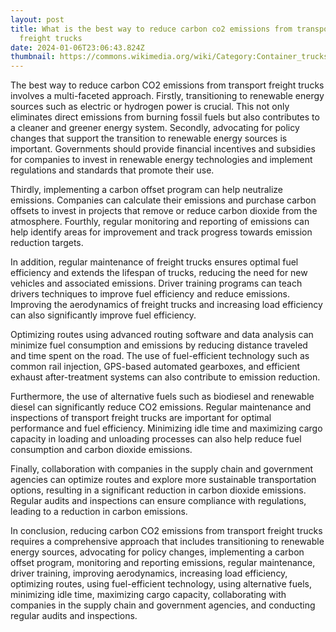 ```yaml
---
layout: post
title: What is the best way to reduce carbon co2 emissions from transport
  freight trucks
date: 2024-01-06T23:06:43.824Z
thumbnail: https://commons.wikimedia.org/wiki/Category:Container_trucks#/media/File:Scania_R420_Highline_6x2_-_Lados_-_L%C3%ADpa,_CZ.jpg
---
```

The best way to reduce carbon CO2 emissions from transport freight trucks involves a multi-faceted approach. Firstly, transitioning to renewable energy sources such as electric or hydrogen power is crucial. This not only eliminates direct emissions from burning fossil fuels but also contributes to a cleaner and greener energy system. Secondly, advocating for policy changes that support the transition to renewable energy sources is important. Governments should provide financial incentives and subsidies for companies to invest in renewable energy technologies and implement regulations and standards that promote their use. 

Thirdly, implementing a carbon offset program can help neutralize emissions. Companies can calculate their emissions and purchase carbon offsets to invest in projects that remove or reduce carbon dioxide from the atmosphere. Fourthly, regular monitoring and reporting of emissions can help identify areas for improvement and track progress towards emission reduction targets. 

In addition, regular maintenance of freight trucks ensures optimal fuel efficiency and extends the lifespan of trucks, reducing the need for new vehicles and associated emissions. Driver training programs can teach drivers techniques to improve fuel efficiency and reduce emissions. Improving the aerodynamics of freight trucks and increasing load efficiency can also significantly improve fuel efficiency. 

Optimizing routes using advanced routing software and data analysis can minimize fuel consumption and emissions by reducing distance traveled and time spent on the road. The use of fuel-efficient technology such as common rail injection, GPS-based automated gearboxes, and efficient exhaust after-treatment systems can also contribute to emission reduction. 

Furthermore, the use of alternative fuels such as biodiesel and renewable diesel can significantly reduce CO2 emissions. Regular maintenance and inspections of transport freight trucks are important for optimal performance and fuel efficiency. Minimizing idle time and maximizing cargo capacity in loading and unloading processes can also help reduce fuel consumption and carbon dioxide emissions. 

Finally, collaboration with companies in the supply chain and government agencies can optimize routes and explore more sustainable transportation options, resulting in a significant reduction in carbon dioxide emissions. Regular audits and inspections can ensure compliance with regulations, leading to a reduction in carbon emissions. 

In conclusion, reducing carbon CO2 emissions from transport freight trucks requires a comprehensive approach that includes transitioning to renewable energy sources, advocating for policy changes, implementing a carbon offset program, monitoring and reporting emissions, regular maintenance, driver training, improving aerodynamics, increasing load efficiency, optimizing routes, using fuel-efficient technology, using alternative fuels, minimizing idle time, maximizing cargo capacity, collaborating with companies in the supply chain and government agencies, and conducting regular audits and inspections.